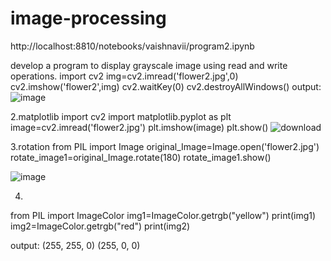 # image-processing
http://localhost:8810/notebooks/vaishnavii/program2.ipynb

develop a program to display grayscale image using read and write operations.
import cv2
img=cv2.imread('flower2.jpg',0)
cv2.imshow('flower2',img)
cv2.waitKey(0)
cv2.destroyAllWindows()
output:
![image](https://user-images.githubusercontent.com/98145574/173815026-c72d45aa-07c3-4dab-81d2-6bd3ad7bf938.png)

2.matplotlib
import cv2
import matplotlib.pyplot as plt
image=cv2.imread('flower2.jpg')
plt.imshow(image)
plt.show()
![download](https://user-images.githubusercontent.com/98145574/173815741-b99f5bc0-0176-4da3-a1fa-d081a22caea8.png)

3.rotation
from PIL import Image
original_Image=Image.open('flower2.jpg')
rotate_image1=original_Image.rotate(180)
rotate_image1.show()

![image](https://user-images.githubusercontent.com/98145574/173816447-cb37138f-82d8-495b-ba48-40ebd93134da.png)


4.
from PIL import ImageColor
img1=ImageColor.getrgb("yellow")
print(img1)
img2=ImageColor.getrgb("red")
print(img2)

output:
(255, 255, 0)
(255, 0, 0)
